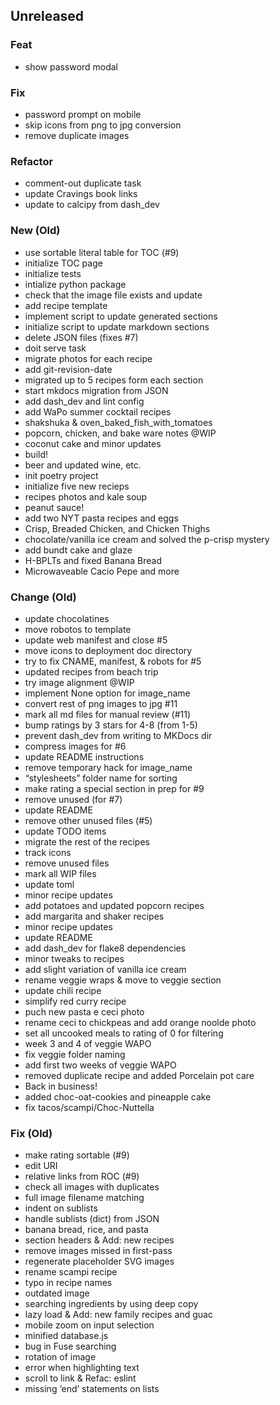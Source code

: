 ## Unreleased

### Feat

- show password modal

### Fix

- password prompt on mobile
- skip icons from png to jpg conversion
- remove duplicate images

### Refactor

- comment-out duplicate task
- update Cravings book links
- update to calcipy from dash_dev

### New (Old)

- use sortable literal table for TOC (#9)
- initialize TOC page
- initialize tests
- intialize python package
- check that the image file exists and update
- add recipe template
- implement script to update generated sections
- initialize script to update markdown sections
- delete JSON files (fixes #7)
- doit serve task
- migrate photos for each recipe
- add git-revision-date
- migrated up to 5 recipes form each section
- start mkdocs migration from JSON
- add dash_dev and lint config
- add WaPo summer cocktail recipes
- shakshuka & oven_baked_fish_with_tomatoes
- popcorn, chicken, and bake ware notes @WIP
- coconut cake and minor updates
- build!
- beer and updated wine, etc.
- init poetry project
- initialize five new recieps
- recipes photos and kale soup
- peanut sauce!
- add two NYT pasta recipes and eggs
- Crisp, Breaded Chicken, and Chicken Thighs
- chocolate/vanilla ice cream and solved the p-crisp mystery
- add bundt cake and glaze
- H-BPLTs and fixed Banana Bread
- Microwaveable Cacio Pepe and more

### Change (Old)

- update chocolatines
- move robotos to template
- update web manifest and close #5
- move icons to deployment doc directory
- try to fix CNAME, manifest, & robots for #5
- updated recipes from beach trip
- try image alignment @WIP
- implement None option for image_name
- convert rest of png images to jpg #11
- mark all md files for manual review (#11)
- bump ratings by 3 stars for 4-8 (from 1-5)
- prevent dash_dev from writing to MKDocs dir
- compress images for #6
- update README instructions
- remove temporary hack for image_name
- “stylesheets” folder name for sorting
- make rating a special section in prep for #9
- remove unused (for #7)
- update README
- remove other unused files (#5)
- update TODO items
- migrate the rest of the recipes
- track icons
- remove unused files
- mark all WIP files
- update toml
- minor recipe updates
- add potatoes and updated popcorn recipes
- add margarita and shaker recipes
- minor recipe updates
- update README
- add dash_dev for flake8 dependencies
- minor tweaks to recipes
- add slight variation of vanilla ice cream
- rename veggie wraps & move to veggie section
- update chili recipe
- simplify red curry recipe
- puch new pasta e ceci photo
- rename ceci to chickpeas and add orange noolde photo
- set all uncooked meals to rating of 0 for filtering
- week 3 and 4 of veggie WAPO
- fix veggie folder naming
- add first two weeks of veggie WAPO
- removed duplicate recipe and added Porcelain pot care
- Back in business!
- added choc-oat-cookies and pineapple cake
- fix tacos/scampi/Choc-Nuttella

### Fix (Old)

- make rating sortable (#9)
- edit URI
- relative links from ROC (#9)
- check all images with duplicates
- full image filename matching
- indent on sublists
- handle sublists (dict) from JSON
- banana bread, rice, and pasta
- section headers & Add: new recipes
- remove images missed in first-pass
- regenerate placeholder SVG images
- rename scampi recipe
- typo in recipe names
- outdated image
- searching ingredients by using deep copy
- lazy load & Add: new family recipes and guac
- mobile zoom on input selection
- minified database.js
- bug in Fuse searching
- rotation of image
- error when highlighting text
- scroll to link & Refac: eslint
- missing ‘end’ statements on lists
